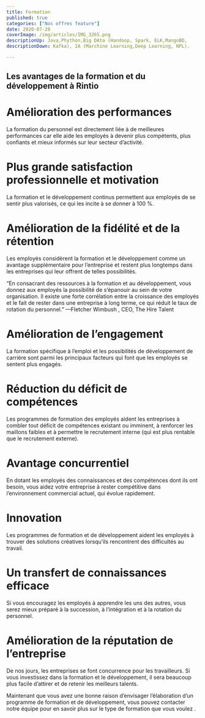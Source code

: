 ```yaml
---
title: Formation
published: true
categories: ["Nos offres feature"]
date: 2020-07-28
coverImage: /img/articles/IMG_3265.png
descriptionUp: Java,Phython,Big DAta (Handoop, Spark, ELK,MangoBD,
descriptionDown: Kafka), IA (Marchine Learning,Deep Learning, NPL).

---
```


## Les avantages de la formation et du développement à Rintio

# Amélioration des performances

La formation du personnel est directement liée à de meilleures performances car elle aide les employés à devenir plus compétents, plus confiants et mieux informés sur leur secteur d’activité.

# Plus grande satisfaction professionnelle et motivation

La formation et le développement continus permettent aux employés de se sentir plus valorisés, ce qui les incite à se donner à 100 %.

# Amélioration de la fidélité et de la rétention

Les employés considèrent la formation et le développement comme un avantage supplémentaire pour l’entreprise et restent plus longtemps dans les entreprises qui leur offrent de telles possibilités.

“En consacrant des ressources à la formation et au développement, vous donnez aux employés la possibilité de s’épanouir au sein de votre organisation. Il existe une forte corrélation entre la croissance des employés et le fait de rester dans une entreprise à long terme, ce qui réduit le taux de rotation du personnel.” —Fletcher Wimbush , CEO, The Hire Talent

# Amélioration de l’engagement

La formation spécifique à l’emploi et les possibilités de développement de carrière sont parmi les principaux facteurs qui font que les employés se sentent plus engagés.

# Réduction du déficit de compétences

Les programmes de formation des employés aident les entreprises à combler tout déficit de compétences existant ou imminent, à renforcer les maillons faibles et à permettre le recrutement interne (qui est plus rentable que le recrutement externe).

# Avantage concurrentiel

En dotant les employés des connaissances et des compétences dont ils ont besoin, vous aidez votre entreprise à rester compétitive dans l’environnement commercial actuel, qui évolue rapidement.

# Innovation

Les programmes de formation et de développement aident les employés à trouver des solutions créatives lorsqu’ils rencontrent des difficultés au travail.

# Un transfert de connaissances efficace

Si vous encouragez les employés à apprendre les uns des autres, vous serez mieux préparé à la succession, à l’intégration et à la rotation du personnel.

# Amélioration de la réputation de l’entreprise

De nos jours, les entreprises se font concurrence pour les travailleurs. Si vous investissez dans la formation et le développement, il sera beaucoup plus facile d’attirer et de retenir les meilleurs talents.

Maintenant que vous avez une bonne raison d’envisager l’élaboration d’un programme de formation et de développement, vous pouvez contacter notre équipe pour en savoir plus sur le type de formation que vous voulez .

